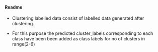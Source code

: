 #### Readme

* Clustering labelled data consist of labelled data generated after clustering.

* For this purpose the predicted cluster_labels corresponding to each class have been been added as class labels for no of clusters in range(2-6) 
